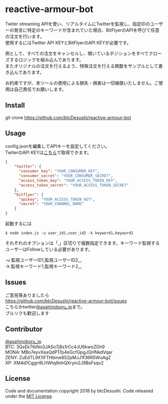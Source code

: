 # reactive-armour-bot

Twiter streaming APIを使い、リアルタイムにTwitterを監視し、指定IDのユーザーの発言に特定のキーワードが含まれていた場合、BitFlyerのAPIを呼びて任意の注文を行います。  
使用するにはTwitter API KEYとBitFlyerのAPI KEYが必要です。  
  
例として、すべての注文をキャンセルし、開いているポジションをすべてクローズするロジックを組み込んであります。  
またオリジナルの注文を行えるよう、特殊注文を行える関数をサンプルとして書き込んであります。  

お約束ですが、本ツールの使用による損失・損害は一切補償いたしません。ご使用は自己責任でお願いします。  

## Install

git clone https://github.com/btcDesushi/reactive-armour-bot

## Usage

config.jsonを編集してAPIキーを設定してください。  
TwiterのAPI KEYは[こちら](https://apps.twitter.com/)で取得できます。
```json
{
    "twitter": {
      "consumer_key": "YOUR_CONSUMER_KEY",
      "consumer_secret": "YOUR_CONSUMER_SECRET",
      "access_token_key": "YOUR_ACCESS_TOKEN_KEY",
      "access_token_secret": "YOUR_ACCESS_TOKEN_SECRET"
    },
    "bitflyer": {
      "apikey": "YOUR_ACCESS_TOKEN_KEY",
      "secret": "YOUR_CHANNEL_NAME"
    }
}
```

起動するには
```shell
$ node index.js -u user_id1,user_id2 -k keyword1,keyword2
```
それぞれのオプションは「,」区切りで複数指定できます。キーワード監視するユーザーはFollowしている必要があります。

-u 監視ユーザーID1,監視ユーザーID2,,,  
-k 監視キーワード1,監視キーワード2,,,  

## Issues

ご意見等ありましたら  
https://github.com/btcDesushi/reactive-armour-bot/issues  
こちらかtwitter[@asahinoboru_jp](https://twitter.com/asahinoboru_jp)まで。  
プルリクも歓迎します

## Contributor
[@asahinoboru_jp](https://twitter.com/asahinoboru_jp)  
BTC: 3QsEk7tbNo3JASo7j8s1rCc4JU6kwoZGh9  
MONA: MBo7eyvXeaQdP17p4eGcfGpgJQHNkdVqar  
ZENY: ZuEdTL9X1iFTHbme8S2pMJJ1f36R5WuAgZ  
XP: XM4d1Cggn9LHWtq9nhQXryin2J9BsFsqv2  

## License
Code and documentation copyright 2018 by btcDesushi. Code released under the [MIT License](https://github.com/kokushin/node-twatch/blob/master/LICENSE).
